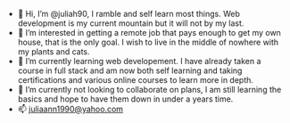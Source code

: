 - 👋 Hi, I’m @juliah90, I ramble and self learn most things. Web development is my current mountain but it will not by my last.
- 👀 I’m interested in getting a remote job that pays enough to get my own house, that is the only goal. I wish to live in the middle of nowhere with my plants and cats.
- 🌱 I’m currently learning web developement. I have already taken a course in full stack and am now both self learning and taking certifications and various online courses to learn more in depth.
- 💞️ I’m currently not looking to collaborate on plans, I am still learning the basics and hope to have them down in under a years time.
- 📫 juliaann1990@yahoo.com

<!---
juliah90/juliah90 is a ✨ special ✨ repository because its `README.md` (this file) appears on your GitHub profile.
You can click the Preview link to take a look at your changes.
--->
